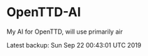 # OpenTTD-AI
My AI for OpenTTD, will use primarily air

Latest backup: Sun Sep 22 00:43:01 UTC 2019
